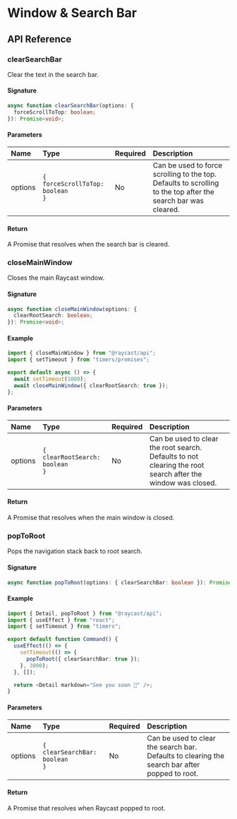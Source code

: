 <!-----------------------------------
 ⚠️⚠️⚠️
 DO NOT UPDATE THIS FILE.
 THIS MARKDOWN FILE HAS BEEN GENERATED FROM https://github.com/raycast/extensions/blob/main/docs/api-reference/window-and-search-bar.md.
 PLEASE UPDATE THAT ONE INSTEAD.
 ⚠️⚠️⚠️
------------------------------------>
# Window & Search Bar

## API Reference

### clearSearchBar

Clear the text in the search bar.

#### Signature

```typescript
async function clearSearchBar(options: {
  forceScrollToTop: boolean;
}): Promise<void>;
```

#### Parameters

| Name    | Type                                       | Required | Description                                                                                                   |
| :------ | :----------------------------------------- | :------- | :------------------------------------------------------------------------------------------------------------ |
| options | <code>{ forceScrollToTop: boolean }</code> | No       | Can be used to force scrolling to the top. Defaults to scrolling to the top after the search bar was cleared. |

#### Return

A Promise that resolves when the search bar is cleared.

### closeMainWindow

Closes the main Raycast window.

#### Signature

```typescript
async function closeMainWindow(options: {
  clearRootSearch: boolean;
}): Promise<void>;
```

#### Example

```typescript
import { closeMainWindow } from "@raycast/api";
import { setTimeout } from "timers/promises";

export default async () => {
  await setTimeout(1000);
  await closeMainWindow({ clearRootSearch: true });
};
```

#### Parameters

| Name    | Type                                      | Required | Description                                                                                                 |
| :------ | :---------------------------------------- | :------- | :---------------------------------------------------------------------------------------------------------- |
| options | <code>{ clearRootSearch: boolean }</code> | No       | Can be used to clear the root search. Defaults to not clearing the root search after the window was closed. |

#### Return

A Promise that resolves when the main window is closed.

### popToRoot

Pops the navigation stack back to root search.

#### Signature

```typescript
async function popToRoot(options: { clearSearchBar: boolean }): Promise<void>;
```

#### Example

```typescript
import { Detail, popToRoot } from "@raycast/api";
import { useEffect } from "react";
import { setTimeout } from "timers";

export default function Command() {
  useEffect(() => {
    setTimeout(() => {
      popToRoot({ clearSearchBar: true });
    }, 3000);
  }, []);

  return <Detail markdown="See you soon 👋" />;
}
```

#### Parameters

| Name    | Type                                     | Required | Description                                                                                    |
| :------ | :--------------------------------------- | :------- | :--------------------------------------------------------------------------------------------- |
| options | <code>{ clearSearchBar: boolean }</code> | No       | Can be used to clear the search bar. Defaults to clearing the search bar after popped to root. |

#### Return

A Promise that resolves when Raycast popped to root.
